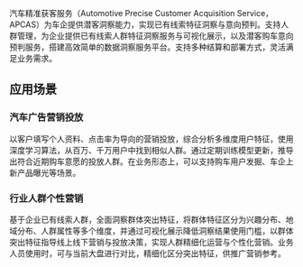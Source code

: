 汽车精准获客服务（Automotive Precise Customer Acquisition Service，APCAS）为车企提供潜客洞察能力，实现已有线索特征洞察与意向预判。支持人群管理，为企业提供已有线索人群特征洞察服务与可视化展示，以及潜客购车意向预判服务，搭建高效简单的数据洞察服务平台。支持多种结算和部署方式，灵活满足业务需求。

## 应用场景
### 汽车广告营销投放
以客户填写个人资料、点击率为导向的营销投放，综合分析多维度用户特征，使用深度学习算法，从百万、千万用户中找到相似人群。通过定期训练模型更新，推导出符合近期购车意愿的投放人群。在业务形态上，可以支持购车用户发掘、车企上新产品曝光等场景。

### 行业人群个性营销
基于企业已有线索人群，全面洞察群体突出特征，将群体特征区分为兴趣分布、地域分布、人群属性等多个维度，并通过可视化展示降低洞察结果使用门槛，以群体突出特征指导线上线下营销与投放决策，实现人群精细化运营与个性化营销。业务人员使用时，可与当前大盘进行对比，精细化区分突出特征，供推广营销参考。
